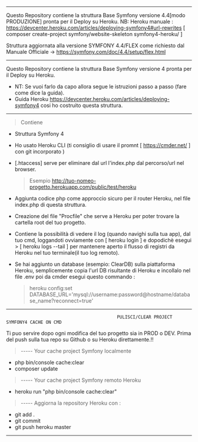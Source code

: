 >
------------------------------------------------------------------------------------------------------------------------
Questo Repository contiene la struttura Base Symfony versione 4.4[modo PRODUZIONE] pronta per il Deploy su Heroku.
NB: 
Heroku manuale : https://devcenter.heroku.com/articles/deploying-symfony4#url-rewrites
				[ composer create-project symfony/website-skeleton symfony4-heroku/ ]
				
Struttura aggiornata alla versione SYMFONY 4.4/FLEX come richiesto 
dal Manuale Officiale -> https://symfony.com/doc/4.4/setup/flex.html 
>
------------------------------------------------------------------------------------------------------------------------
Questo Repository contiene la struttura Base Symfony versione 4 pronta per il Deploy su Heroku.

 + NT: Se vuoi farlo da capo allora segue le istruzioni passo a passo (fare come dice la guida).
 + Guida Heroku https://devcenter.heroku.com/articles/deploying-symfony4 cosi ho costruito questa struttura.
 
------------------------------------------------------------------------------------------------------------------------
>

> Contiene 
 -  Struttura Symfony 4
 -  Ho usato Heroku CLI (ti consiglio di usare il promnt [ https://cmder.net/ ] con git incorporato )
 -  [.htaccess] serve per eliminare dal url l'index.php dal percorso/url nel browser. 
 
    > Esempio http://tuo-nomeo-progetto.herokuapp.com/public/test/heroku
    
 -  Aggiunta codice php come approccio sicuro per il router Heroku, nel file index.php di questa struttura.
 
 -  Creazione del file "Procfile" che serve a Heroku per poter trovare la cartella root del tuo progetto.
 
 -  Contiene la possibilità di vedere il log (quando navighi sulla tua app), dal tuo cmd, loggandoti ovviamente
    con [ heroku login ] e dopodichè esegui > [ heroku logs --tail ] per mantenere aperto il flusso di registri
    da Heroku nel tuo terminale(il tuo log remoto).
    
 + Se hai aggiunto un database (esempio: ClearDB) sulla piattaforma Heroku, semplicemente copia l'url DB risultante
     di Heroku e incollalo nel file .env poi da cmder esegui questo commando :
     
     > heroku config:set DATABASE_URL='mysql://username:password@hostname/database_name?reconnect=true'
     
 >    
------------------------------------------------------------------------------------------------------------------------
                                              PULISCI/CLEAR PROJECT SYMFONY4 CACHE ON CMD 
  Ti puo servire dopo ogni modifica del tuo progetto sia in PROD o DEV. Prima del push sulla tua repo su Github o su 
  Heroku direttamente.!!
  
  > ----- Your cache project Symfony localmente
  * php bin/console cache:clear 
  * composer update
  
  > ----- Your cache project Symfony remoto Heroku
  * heroku run "php bin/console cache:clear" 
  
  > ----- Aggiorna la repository Heroku con :
  * git add . 
  * git commit 
  * git push heroku master
  
------------------------------------------------------------------------------------------------------------------------
 >
